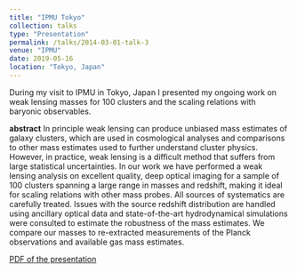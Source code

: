 ```yaml
---
title: "IPMU Tokyo"
collection: talks
type: "Presentation"
permalink: /talks/2014-03-01-talk-3
venue: "IPMU"
date: 2019-05-16
location: "Tokyo, Japan"
---
```


During my visit to IPMU in Tokyo, Japan I presented my ongoing work on weak lensing masses for 100 clusters and the 
scaling relations with baryonic observables. 


__abstract__
In principle weak lensing can produce unbiased mass estimates of galaxy clusters, which are used in cosmological analyses and comparisons to other mass estimates used to further understand cluster physics. However, in practice, weak lensing is a difficult method that suffers from large statistical uncertainties. In our work we have performed a weak lensing analysis on excellent quality, deep optical imaging for a sample of 100 clusters spanning a large range in masses and redshift, making it ideal for scaling relations with other mass probes. All sources of systematics are carefully treated. Issues with the source redshift distribution are handled using ancillary optical data and state-of-the-art hydrodynamical simulations were consulted to estimate the robustness of the mass estimates. We compare our masses to re-extracted measurements of the Planck observations and available gas mass estimates.


[PDF of the presentation]()
